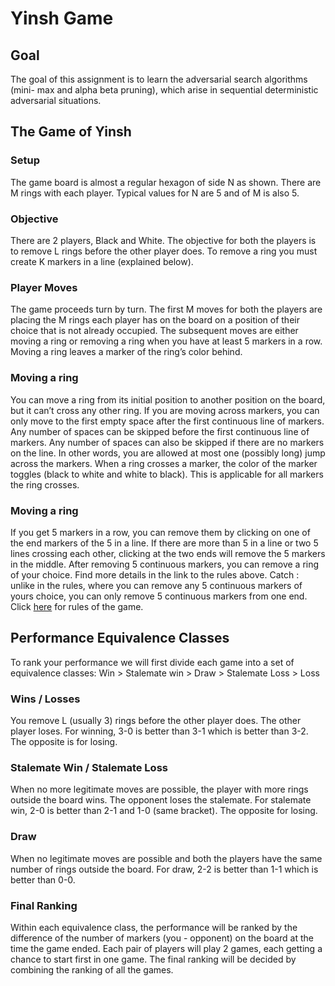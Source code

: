 # Yinsh Game

## Goal
The goal of this assignment is to learn the adversarial search algorithms (mini- max and alpha beta pruning), which arise in sequential deterministic adversarial situations.

## The Game of Yinsh
### Setup
The game board is almost a regular hexagon of side N as shown. There are M rings with each player. Typical values for N are 5 and of M is also 5.
### Objective
There are 2 players, Black and White. The objective for both the players is to remove L rings before the other player does. To remove a ring you must create K markers in a line (explained below).
### Player Moves
The game proceeds turn by turn. The first M moves for both the players are placing the M rings each player has on the board on a position of their choice that is not already occupied. The subsequent moves are either moving a ring or removing a ring when you have at least 5 markers in a row. Moving a ring leaves a marker of the ring’s color behind.
### Moving a ring
You can move a ring from its initial position to another position on the board, but it can’t cross any other ring. If you are moving across markers, you can only move to the first empty space after the first continuous line of markers. Any number of spaces can be skipped before the first continuous line of markers. Any number of spaces can also be skipped if there are no markers on the line. In other words, you are allowed at most one (possibly long) jump across the markers. When a ring crosses a marker, the color of the marker toggles (black to white and white to black). This is applicable for all markers the ring crosses.
### Moving a ring
If you get 5 markers in a row, you can remove them by clicking on one of the end markers of the 5 in a line. If there are more than 5 in a line or two 5 lines crossing each other, clicking at the two ends will remove the 5 markers in the middle. After removing 5 continuous markers, you can remove a ring of your choice. Find more details in the link to the rules above. Catch : unlike in the rules, where you can remove any 5 continuous markers of yours choice, you can only remove 5 continuous markers from one end.<br />
Click [here](http://www.gipf.com/yinsh/rules/rules.html) for rules of the game.

## Performance Equivalence Classes
To rank your performance we will first divide each game into a set of equivalence classes:
Win > Stalemate win > Draw > Stalemate Loss > Loss
### Wins / Losses
You remove L (usually 3) rings before the other player does. The other player loses. For winning, 3-0 is better than 3-1 which is better than 3-2. The opposite is for losing.
### Stalemate Win / Stalemate Loss
When no more legitimate moves are possible, the player with more rings outside the board wins. The opponent loses the stalemate. For stalemate win, 2-0 is better than 2-1 and 1-0 (same bracket). The opposite for losing.
### Draw
When no legitimate moves are possible and both the players have the same number of rings outside the board. For draw, 2-2 is better than 1-1 which is better than 0-0.
### Final Ranking
Within each equivalence class, the performance will be ranked by the difference of the number of markers (you - opponent) on the board at the time the game ended. Each pair of players will play 2 games, each getting a chance to start first in one game. The final ranking will be decided by combining the ranking of all the games.
